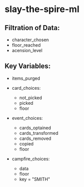 # slay-the-spire-ml

## Filtration of Data: 

- character_chosen
- floor_reached 
- acension_level

## Key Variables:

- items_purged

- card_choices: 

  - not_picked
  - picked
  - floor

- event_choices:

  - cards_optained
  - cards_transformed
  - cards_removed
  - copied
  - floor

- campfire_choices:

  - data
  - floor
  - key = "SMITH"
